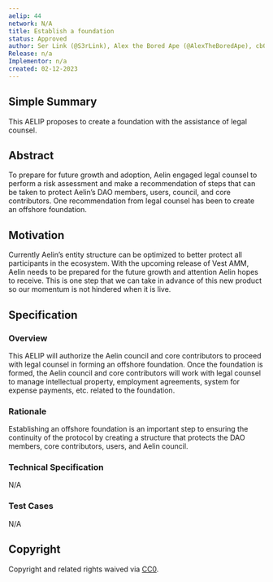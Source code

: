 ```yaml
---
aelip: 44
network: N/A
title: Establish a foundation
status: Approved
author: Ser Link (@S3rLink), Alex the Bored Ape (@AlexTheBoredApe), cb0x (@0xcdb)
Release: n/a
Implementor: n/a
created: 02-12-2023
---
```


## Simple Summary

<!--"If you can't explain it simply, you don't understand it well enough." Simply describe the outcome the proposed changes intends to achieve. This should be non-technical and accessible to a casual community member.-->

This AELIP proposes to create a foundation with the assistance of legal counsel.

## Abstract

<!--A short (~200 word) description of the proposed change, the abstract should clearly describe the proposed change. This is what *will* be done if the AELIP is implemented, not *why* it should be done or *how* it will be done. If the AELIP proposes deploying a new contract, write, "we propose to deploy a new contract that will do x".-->

To prepare for future growth and adoption, Aelin engaged legal counsel to perform a risk assessment and make a recommendation of steps that can be taken to protect Aelin’s DAO members, users, council, and core contributors. One recommendation from legal counsel has been to create an offshore foundation.

## Motivation

<!--This is the problem statement. This is the *why* of the AELIP. It should clearly explain *why* the current state of the protocol is inadequate.  It is critical that you explain *why* the change is needed, if the AELIP proposes changing how something is calculated, you must address *why* the current calculation is inaccurate or wrong. This is not the place to describe how the AELIP will address the issue!-->

Currently Aelin’s entity structure can be optimized to better protect all participants in the ecosystem. With the upcoming release of Vest AMM, Aelin needs to be prepared for the future growth and attention Aelin hopes to receive. This is one step that we can take in advance of this new product so our momentum is not hindered when it is live.

## Specification

### Overview

<!--This is a high-level overview of *how* the AELIP will solve the problem. The overview should clearly describe how the new feature will be implemented.-->

This AELIP will authorize the Aelin council and core contributors to proceed with legal counsel in forming an offshore foundation. Once the foundation is formed, the Aelin council and core contributors will work with legal counsel to manage intellectual property, employment agreements, system for expense payments, etc. related to the foundation.

### Rationale

<!--This is where you explain the reasoning behind how you propose to solve the problem. Why did you propose to implement the change in this way, what were the considerations and trade-offs. The rationale fleshes out what motivated the design and why particular design decisions were made. It should describe alternate designs that were considered and related work. The rationale may also provide evidence of consensus within the community, and should discuss important objections or concerns raised during discussion.-->

Establishing an offshore foundation is an important step to ensuring the continuity of the protocol by creating a structure that protects the DAO members, core contributors, users, and Aelin council.

### Technical Specification

<!--The technical specification should outline the public API of the changes proposed. That is, changes to any of the interfaces Synthetix currently exposes or the creations of new ones.-->

N/A

### Test Cases

<!--Test cases for an implementation are mandatory for AELIPs but can be included with the implementation..-->

N/A

## Copyright

Copyright and related rights waived via [CC0](https://creativecommons.org/publicdomain/zero/1.0/).
